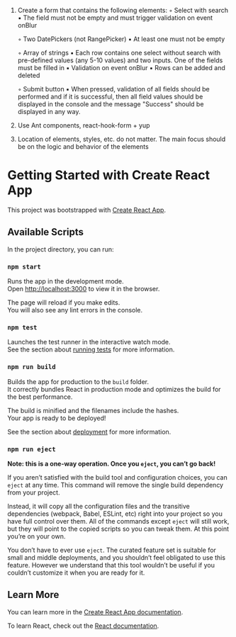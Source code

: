 1. Create a form that contains the following elements:
   ◦ Select with search
   ▪ The field must not be empty and must trigger validation on event onBlur

   ◦ Two DatePickers (not RangePicker)
   ▪ At least one must not be empty

   ◦ Array of strings
   ▪ Each row contains one select without search with pre-defined values (any 5-10 values) and two inputs. One of the fields must be filled in
   ▪ Validation on event onBlur
   ▪ Rows can be added and deleted

   ◦ Submit button
   ▪ When pressed, validation of all fields should be performed and if it is successful, then all field values should be displayed in the console and the message "Success" should be displayed in any way.

2. Use Ant components, react-hook-form + yup
3. Location of elements, styles, etc. do not matter. The main focus should be on the logic and behavior of the elements


# Getting Started with Create React App

This project was bootstrapped with [Create React App](https://github.com/facebook/create-react-app).

## Available Scripts

In the project directory, you can run:

### `npm start`

Runs the app in the development mode.\
Open [http://localhost:3000](http://localhost:3000) to view it in the browser.

The page will reload if you make edits.\
You will also see any lint errors in the console.

### `npm test`

Launches the test runner in the interactive watch mode.\
See the section about [running tests](https://facebook.github.io/create-react-app/docs/running-tests) for more information.

### `npm run build`

Builds the app for production to the `build` folder.\
It correctly bundles React in production mode and optimizes the build for the best performance.

The build is minified and the filenames include the hashes.\
Your app is ready to be deployed!

See the section about [deployment](https://facebook.github.io/create-react-app/docs/deployment) for more information.

### `npm run eject`

**Note: this is a one-way operation. Once you `eject`, you can’t go back!**

If you aren’t satisfied with the build tool and configuration choices, you can `eject` at any time. This command will remove the single build dependency from your project.

Instead, it will copy all the configuration files and the transitive dependencies (webpack, Babel, ESLint, etc) right into your project so you have full control over them. All of the commands except `eject` will still work, but they will point to the copied scripts so you can tweak them. At this point you’re on your own.

You don’t have to ever use `eject`. The curated feature set is suitable for small and middle deployments, and you shouldn’t feel obligated to use this feature. However we understand that this tool wouldn’t be useful if you couldn’t customize it when you are ready for it.

## Learn More

You can learn more in the [Create React App documentation](https://facebook.github.io/create-react-app/docs/getting-started).

To learn React, check out the [React documentation](https://reactjs.org/).
